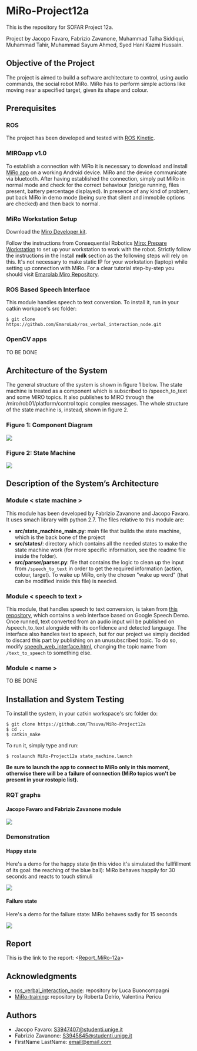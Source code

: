 # MiRo-Project12a

This is the repository for SOFAR Project 12a.

Project by Jacopo Favaro, Fabrizio Zavanone, Muhammad Talha Siddiqui, Muhammad Tahir, Muhammad Sayum Ahmed, Syed Hani Kazmi Hussain.


## Objective of the Project

The project is aimed to build a software architecture to control, using audio commands, the social robot MiRo. MiRo has to perform simple actions like moving near a specified target, given its shape and colour.

## Prerequisites

### ROS
The project has been developed and tested with [ROS Kinetic](http://wiki.ros.org/kinetic/Installation/Ubuntu).

### MIROapp v1.0

To establish a connection with MiRo it is necessary to download and install [MiRo app](http://labs.consequentialrobotics.com/download.php?file=miroapp-200107.apk) on a working Android device.
MiRo and the device communicate via bluetooth. After having established the connection, simply put MiRo in normal mode and check for the correct behaviour (bridge running, files present, battery percentage displayed).
In presence of any kind of problem, put back MiRo in demo mode (being sure that silent and immobile options are checked) and then back to normal.

### MiRo Workstation Setup

Download the [Miro Developer kit](http://labs.consequentialrobotics.com/miro/mdk/).

Follow the instructions from Consequential Robotics [Miro: Prepare Workstation](https://consequential.bitbucket.io/Developer_Preparation_Prepare_workstation.html) to set up your workstation to work with the robot. 
Strictly follow the instructions in the Install **mdk** section as the following steps will rely on this.
It's not necessary to make static IP for your workstation (laptop) while setting up connection with MiRo.
For a clear tutorial step-by-step you should visit [Emarolab Miro Repository](https://github.com/EmaroLab/MIRO.git).

### ROS Based Speech Interface

This module handles speech to text conversion. To install it, run in your catkin workpace's src folder:

```
$ git clone https://github.com/EmaroLab/ros_verbal_interaction_node.git

```

### OpenCV apps 

TO BE DONE

## Architecture of the System

The general structure of the system is shown in figure 1 below. The state machine is treated as a component which is subscribed to /speech_to_text and some MIRO topics. It also publishes to MIRO through the /miro/rob01/platform/control topic complex messages. The whole structure of the state machine is, instead, shown in figure 2.

### Figure 1: Component Diagram
![](https://github.com/Thsuva/MiRo-Project12a/blob/state_machine/docs/ComponentDiagram_sm.jpeg)

### Figure 2: State Machine
![](https://github.com/Thsuva/MiRo-Project12a/blob/state_machine/docs/StateMachine_sm.jpg)


## Description of the System’s Architecture

### Module < state machine >

This module has been developed by Fabrizio Zavanone and Jacopo Favaro. It uses smach library with python 2.7. The files relative to this module are:

* **src/state_machine_main.py**: main file that builds the state machine, which is the back bone of the project
* **src/states/**: directory which contains all the needed states to make the state machine work (for more specific information, see the readme file inside the folder).
* **src/parser/parser.py**: file that contains the logic to clean up the input from `/speech_to_text` in order to get the required information (action, colour, target). To wake up MiRo, only the chosen "wake up word" (that can be modified inside this file) is needed.

### Module < speech to text >

This module, that handles speech to text conversion, is taken from [this repository](https://github.com/EmaroLab/ros_verbal_interaction_node.git), which contains a web interface based on Google Speech Demo.
Once runned, text converted from an audio input will be published on /speech_to_text alongside with its confidence and detected language.
The interface also handles text to speech, but for our project we simply decided to discard this part by publishing on an unusubscribed topic. To do so, modify [speech_web_interface.html](https://github.com/EmaroLab/ros_verbal_interaction_node/blob/master/java-script/speech_web_interface.html), changing the topic name from `/text_to_speech` to something else.

### Module < name >

TO BE DONE

## Installation and System Testing

To install the system, in your catkin workspace's src folder do:

```
$ git clone https://github.com/Thsuva/MiRo-Project12a
$ cd ..
$ catkin_make
```
To run it, simply type and run:

```
$ roslaunch MiRo-Project12a state_machine.launch
```

**Be sure to launch the app to connect to MiRo only in this moment, otherwise there will be a failure of connection (MiRo topics won't be present in your rostopic list).**

### RQT graphs

#### Jacopo Favaro and Fabrizio Zavanone module

![](https://github.com/Thsuva/MiRo-Project12a/blob/state_machine/docs/rqt_graph.jpg)

### Demonstration

#### Happy state

Here's a demo for the happy state (in this video it's simulated the fullfillment of its goal: the reaching of the blue ball): MiRo behaves happily for 30 seconds and reacts to touch stimuli

![](https://unigeit-my.sharepoint.com/:v:/g/personal/s3947407_studenti_unige_it/ESkJzJxdhqROq0a3JLB8qZ8BbWpVMnt3pAK9d8XSExVqXg?e=yZMEJd)

#### Failure state

Here's a demo for the failure state: MiRo behaves sadly for 15 seconds

![](https://unigeit-my.sharepoint.com/:v:/g/personal/s3947407_studenti_unige_it/ET7sVmuhv5JAlO0pEUt8FDcBSsdetHVc939oVpLJmGD25w?e=KX8phc)

## Report

This is the link to the report: <[Report_MiRo-12a](https://github.com/Thsuva/MiRo-Project12a/blob/state_machine/docs/Report_MiRo-12a.docx)>

## Acknowledgments

* [ros_verbal_interaction_node](https://github.com/EmaroLab/ros_verbal_interaction_node.git): repository by Luca Buoncompagni
* [MiRo-training](https://github.com/EmaroLab/MiRo-training): repository by Roberta Delrio, Valentina Pericu

## Authors
* Jacopo Favaro: S3947407@studenti.unige.it
* Fabrizio Zavanone: S3945845@studenti.unige.it
* FirstName LastName: email@email.com
